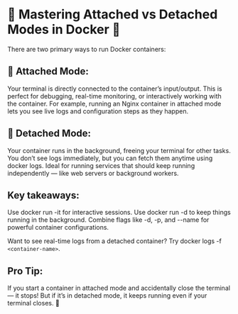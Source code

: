 # 🚢 Mastering Attached vs Detached Modes in Docker 🐳

There are two primary ways to run Docker containers:

## 🔹 Attached Mode:

Your terminal is directly connected to the container’s input/output. This is perfect for debugging, real-time monitoring, or interactively working with the container. For example, running an Nginx container in attached mode lets you see live logs and configuration steps as they happen.

## 🔹 Detached Mode:

Your container runs in the background, freeing your terminal for other tasks. You don’t see logs immediately, but you can fetch them anytime using docker logs. Ideal for running services that should keep running independently — like web servers or background workers.

## Key takeaways:

Use docker run -it for interactive sessions.
Use docker run -d to keep things running in the background.
Combine flags like -d, -p, and --name for powerful container configurations.

Want to see real-time logs from a detached container?
Try docker logs -f `<container-name>`.

## Pro Tip:

If you start a container in attached mode and accidentally close the terminal — it stops! But if it’s in detached mode, it keeps running even if your terminal closes. 🧠

